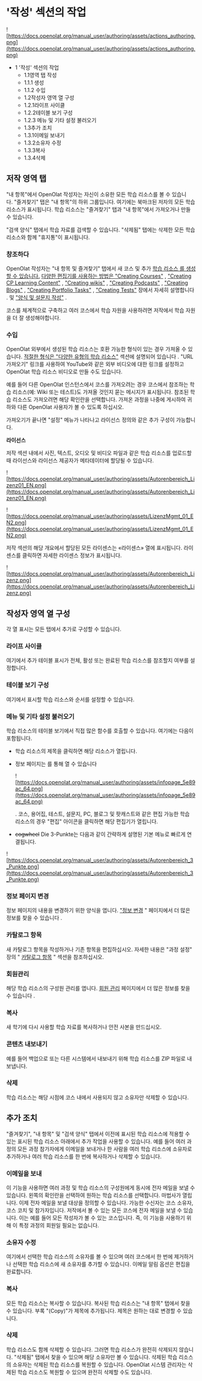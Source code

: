 # '작성' 섹션의 작업

![https://docs.openolat.org/manual_user/authoring/assets/actions_authoring.png](https://docs.openolat.org/manual_user/authoring/assets/actions_authoring.png)

- 1 '작성' 섹션의 작업
    - 1.1영역 탭 작성
    - 1.1.1 생성
    - 1.1.2 수입
    - 1.2작성자 영역 열 구성
    - 1.2.1라이프 사이클
    - 1.2.2테이블 보기 구성
    - 1.2.3 메뉴 및 기타 설정 불러오기
    - 1.3추가 조치
    - 1.3.1이메일 보내기
    - 1.3.2소유자 수정
    - 1.3.3복사
    - 1.3.4삭제

## 저작 영역 탭

"내 항목"에서 OpenOlat 작성자는 자신이 소유한 모든 학습 리소스를 볼 수 있습니다. "즐겨찾기" 탭은 "내 항목"의 하위 그룹입니다. 여기에는 북마크된 저자의 모든 학습 리소스가 표시됩니다. 학습 리소스는 "즐겨찾기" 탭과 "내 항목"에서 가져오거나 만들 수 있습니다.

"검색 양식" 탭에서 학습 자료를 검색할 수 있습니다. "삭제됨" 탭에는 삭제한 모든 학습 리소스와 함께 "휴지통"이 표시됩니다.

### 창조하다

OpenOlat 작성자는 "내 항목 및 즐겨찾기" 탭에서 새 코스 및 추가 [학습 리소스 를 생성할 수 있습니다.](https://docs.openolat.org/manual_user/authoring/Various_Types_of_Learning_Resources/) [다양한 편집기를 사용하는 방법은 "Creating Courses"](https://docs.openolat.org/manual_user/course_create/) , ["Creating CP Learning Content"](https://docs.openolat.org/manual_user/resource_cp/) , ["Creating wikis"](https://docs.openolat.org/manual_user/resource_wiki/) , ["Creating Podcasts"](https://docs.openolat.org/manual_user/resource_podcast/) , ["Creating Blogs"](https://docs.openolat.org/manual_user/resource_blog/) , ["Creating Portfolio Tasks"](https://docs.openolat.org/manual_user/portfolio/) , ["Creating Tests"](https://docs.openolat.org/manual_user/tests/) 장에서 자세히 설명합니다 . 및 ["양식 및 설문지 작성"](https://docs.openolat.org/manual_user/forms/) .

코스를 체계적으로 구축하고 여러 코스에서 학습 자원을 사용하려면 저작에서 학습 자원을 더 잘 생성해야합니다.

### 수입

OpenOlat 외부에서 생성된 학습 리소스는 호환 가능한 형식이 있는 경우 가져올 수 있습니다. [적절한 형식은 "다양한 유형의 학습 리소스"](https://docs.openolat.org/manual_user/authoring/Various_Types_of_Learning_Resources/) 섹션에 설명되어 있습니다 . "URL 가져오기" 링크를 사용하여 YouTube와 같은 외부 비디오에 대한 링크를 설정하고 OpenOlat 학습 리소스 비디오로 만들 수도 있습니다.

예를 들어 다른 OpenOlat 인스턴스에서 코스를 가져오려는 경우 코스에서 참조하는 학습 리소스(예: Wiki 또는 테스트)도 가져올 것인지 묻는 메시지가 표시됩니다. 참조된 학습 리소스도 가져오려면 해당 확인란을 선택합니다. 가져온 과정을 나중에 게시하여 귀하와 다른 OpenOlat 사용자가 볼 수 있도록 하십시오.

가져오기가 끝나면 "설정" 메뉴가 나타나고 라이선스 정의와 같은 추가 구성이 가능합니다.

**라이선스**

저작 섹션 내에서 사진, 텍스트, 오디오 및 비디오 파일과 같은 학습 리소스를 업로드할 때 라이선스와 라이선스 제공자가 메타데이터에 할당될 수 있습니다.

![https://docs.openolat.org/manual_user/authoring/assets/Autorenbereich_Lizenz01_EN.png](https://docs.openolat.org/manual_user/authoring/assets/Autorenbereich_Lizenz01_EN.png)

![https://docs.openolat.org/manual_user/authoring/assets/LizenzMgmt_01_EN2.png](https://docs.openolat.org/manual_user/authoring/assets/LizenzMgmt_01_EN2.png)

저작 섹션의 해당 개요에서 할당된 모든 라이센스는 «라이센스» 열에 표시됩니다. 라이센스를 클릭하면 자세한 라이센스 정보가 표시됩니다.

![https://docs.openolat.org/manual_user/authoring/assets/Autorenbereich_Lizenz.png](https://docs.openolat.org/manual_user/authoring/assets/Autorenbereich_Lizenz.png)

## 작성자 영역 열 구성

각 열 표시는 모든 탭에서 추가로 구성할 수 있습니다.

### 라이프 사이클

여기에서 추가 테이블 표시가 전체, 활성 또는 완료된 학습 리소스를 참조할지 여부를 설정합니다.

### 테이블 보기 구성

여기에서 표시할 학습 리소스와 순서를 설정할 수 있습니다.

### 메뉴 및 기타 설정 불러오기

학습 리소스의 테이블 보기에서 직접 많은 함수를 호출할 수 있습니다. 여기에는 다음이 포함됩니다.

- 학습 리소스의 제목을 클릭하면 해당 리소스가 열립니다.
- 정보 페이지는 를 통해 열 수 있습니다
    
    ![https://docs.openolat.org/manual_user/authoring/assets/infopage_5e89ac_64.png](https://docs.openolat.org/manual_user/authoring/assets/infopage_5e89ac_64.png)
    
    . 코스, 용어집, 테스트, 설문지, PC, 블로그 및 팟캐스트와 같은 편집 가능한 학습 리소스의 경우 "편집" 아이콘을 클릭하면 해당 편집기가 열립니다.
    
- ~~cogwheel~~ Die 3-Punkte는 다음과 같이 간략하게 설명된 기본 메뉴로 빠르게 연결됩니다.

![https://docs.openolat.org/manual_user/authoring/assets/Autorenbereich_3_Punkte.png](https://docs.openolat.org/manual_user/authoring/assets/Autorenbereich_3_Punkte.png)

### **정보 페이지 변경**

정보 페이지의 내용을 변경하기 위한 양식을 엽니다. ["정보 변경](https://docs.openolat.org/manual_user/course_create/Course_Settings/#CourseSettings-d14e1774) " 페이지에서 더 많은 정보를 찾을 수 있습니다 .

### **카탈로그 항목**

새 카탈로그 항목을 작성하거나 기존 항목을 편집하십시오. 자세한 내용은 "과정 설정" 장의 " [카탈로그 항목](https://docs.openolat.org/manual_user/course_create/Course_Settings/#CourseSettings-d14e1825) " 섹션을 참조하십시오.

### **회원관리**

해당 학습 리소스의 구성원 관리를 엽니다. [회원 관리](https://docs.openolat.org/manual_user/course_operation/Members_management/) 페이지에서 더 많은 정보를 찾을 수 있습니다 .

### **복사**

새 학기에 다시 사용할 학습 자료를 복사하거나 안전 사본을 만드십시오.

### **콘텐츠 내보내기**

예를 들어 백업으로 또는 다른 시스템에서 내보내기 위해 학습 리소스를 ZIP 파일로 내보냅니다.

### **삭제**

학습 리소스는 해당 시점에 코스 내에서 사용되지 않고 소유자만 삭제할 수 있습니다.

## 추가 조치

"즐겨찾기", "내 항목" 및 "검색 양식" 탭에서 이전에 표시된 학습 리소스에 적용할 수 있는 표시된 학습 리소스 아래에서 추가 작업을 사용할 수 있습니다. 예를 들어 여러 과정의 모든 과정 참가자에게 이메일을 보내거나 한 사람을 여러 학습 리소스에 소유자로 추가하거나 여러 학습 리소스를 한 번에 복사하거나 삭제할 수 있습니다.

### 이메일을 보내

이 기능을 사용하면 여러 과정 및 학습 리소스의 구성원에게 동시에 전자 메일을 보낼 수 있습니다. 왼쪽의 확인란을 선택하여 원하는 학습 리소스를 선택합니다. 마법사가 열립니다. 이제 전자 메일을 보낼 대상을 정의할 수 있습니다. 가능한 수신자는 코스 소유자, 코스 코치 및 참가자입니다. 저작에서 볼 수 있는 모든 코스에 전자 메일을 보낼 수 있습니다. 이는 예를 들어 모든 작성자가 볼 수 있는 코스입니다. 즉, 이 기능을 사용하기 위해 이 특정 과정의 회원일 필요는 없습니다.

### 소유자 수정

여기에서 선택한 학습 리소스의 소유자를 볼 수 있으며 여러 코스에서 한 번에 제거하거나 선택한 학습 리소스에 새 소유자를 추가할 수 있습니다. 이메일 알림 옵션은 편집을 완료합니다.

### 복사

모든 학습 리소스는 복사할 수 있습니다. 복사된 학습 리소스는 "내 항목" 탭에서 찾을 수 있습니다. 부록 "(Copy)"가 제목에 추가됩니다. 제목은 원하는 대로 변경할 수 있습니다.

### 삭제

학습 리소스도 함께 삭제할 수 있습니다. 그러면 학습 리소스가 완전히 삭제되지 않습니다. "삭제됨" 탭에서 찾을 수 있으며 해당 소유자만 볼 수 있습니다. 삭제된 학습 리소스의 소유자는 삭제된 학습 리소스를 복원할 수 있습니다. OpenOlat 시스템 관리자는 삭제된 학습 리소스도 복원할 수 있으며 완전히 삭제할 수도 있습니다.